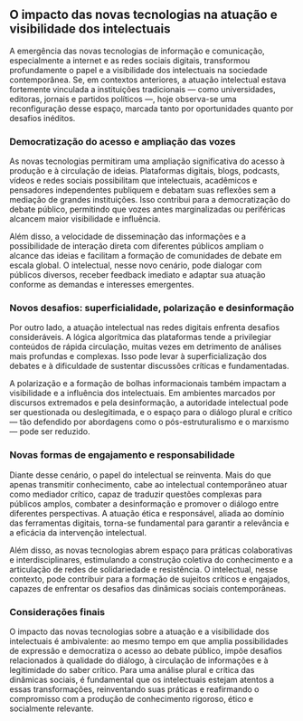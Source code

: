 
## O impacto das novas tecnologias na atuação e visibilidade dos intelectuais

A emergência das novas tecnologias de informação e comunicação, especialmente a internet e as redes sociais digitais, transformou profundamente o papel e a visibilidade dos intelectuais na sociedade contemporânea. Se, em contextos anteriores, a atuação intelectual estava fortemente vinculada a instituições tradicionais — como universidades, editoras, jornais e partidos políticos —, hoje observa-se uma reconfiguração desse espaço, marcada tanto por oportunidades quanto por desafios inéditos.

### Democratização do acesso e ampliação das vozes

As novas tecnologias permitiram uma ampliação significativa do acesso à produção e à circulação de ideias. Plataformas digitais, blogs, podcasts, vídeos e redes sociais possibilitam que intelectuais, acadêmicos e pensadores independentes publiquem e debatam suas reflexões sem a mediação de grandes instituições. Isso contribui para a democratização do debate público, permitindo que vozes antes marginalizadas ou periféricas alcancem maior visibilidade e influência.

Além disso, a velocidade de disseminação das informações e a possibilidade de interação direta com diferentes públicos ampliam o alcance das ideias e facilitam a formação de comunidades de debate em escala global. O intelectual, nesse novo cenário, pode dialogar com públicos diversos, receber feedback imediato e adaptar sua atuação conforme as demandas e interesses emergentes.

### Novos desafios: superficialidade, polarização e desinformação

Por outro lado, a atuação intelectual nas redes digitais enfrenta desafios consideráveis. A lógica algorítmica das plataformas tende a privilegiar conteúdos de rápida circulação, muitas vezes em detrimento de análises mais profundas e complexas. Isso pode levar à superficialização dos debates e à dificuldade de sustentar discussões críticas e fundamentadas.

A polarização e a formação de bolhas informacionais também impactam a visibilidade e a influência dos intelectuais. Em ambientes marcados por discursos extremados e pela desinformação, a autoridade intelectual pode ser questionada ou deslegitimada, e o espaço para o diálogo plural e crítico — tão defendido por abordagens como o pós-estruturalismo e o marxismo — pode ser reduzido.

### Novas formas de engajamento e responsabilidade

Diante desse cenário, o papel do intelectual se reinventa. Mais do que apenas transmitir conhecimento, cabe ao intelectual contemporâneo atuar como mediador crítico, capaz de traduzir questões complexas para públicos amplos, combater a desinformação e promover o diálogo entre diferentes perspectivas. A atuação ética e responsável, aliada ao domínio das ferramentas digitais, torna-se fundamental para garantir a relevância e a eficácia da intervenção intelectual.

Além disso, as novas tecnologias abrem espaço para práticas colaborativas e interdisciplinares, estimulando a construção coletiva do conhecimento e a articulação de redes de solidariedade e resistência. O intelectual, nesse contexto, pode contribuir para a formação de sujeitos críticos e engajados, capazes de enfrentar os desafios das dinâmicas sociais contemporâneas.

### Considerações finais

O impacto das novas tecnologias sobre a atuação e a visibilidade dos intelectuais é ambivalente: ao mesmo tempo em que amplia possibilidades de expressão e democratiza o acesso ao debate público, impõe desafios relacionados à qualidade do diálogo, à circulação de informações e à legitimidade do saber crítico. Para uma análise plural e crítica das dinâmicas sociais, é fundamental que os intelectuais estejam atentos a essas transformações, reinventando suas práticas e reafirmando o compromisso com a produção de conhecimento rigoroso, ético e socialmente relevante.
```
